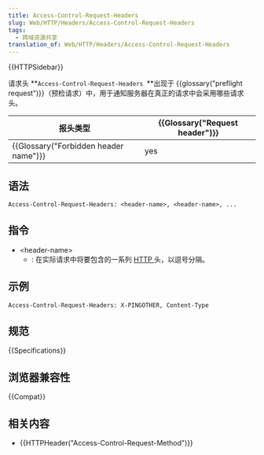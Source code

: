```yaml
---
title: Access-Control-Request-Headers
slug: Web/HTTP/Headers/Access-Control-Request-Headers
tags:
  - 跨域资源共享
translation_of: Web/HTTP/Headers/Access-Control-Request-Headers
---
```

{{HTTPSidebar}}

请求头 **`Access-Control-Request-Headers `**出现于 {{glossary("preflight request")}}（预检请求）中，用于通知服务器在真正的请求中会采用哪些请求头。

| 报头类型                                         | {{Glossary("Request header")}} |
| ------------------------------------------------ | ---------------------------------------- |
| {{Glossary("Forbidden header name")}} | yes                                      |

## 语法

```plain
Access-Control-Request-Headers: <header-name>, <header-name>, ...
```

## 指令

- \<header-name>
  - : 在实际请求中将要包含的一系列 [HTTP ](/zh-CN/docs/Web/HTTP/Headers)头，以逗号分隔。

## 示例

```plain
Access-Control-Request-Headers: X-PINGOTHER, Content-Type
```

## 规范

{{Specifications}}

## 浏览器兼容性

{{Compat}}

## 相关内容

- {{HTTPHeader("Access-Control-Request-Method")}}
